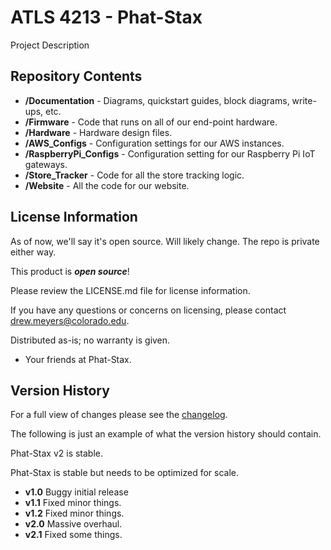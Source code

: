 
ATLS 4213 - Phat-Stax 
================

Project Description

Repository Contents
-------------------
* **/Documentation** - Diagrams, quickstart guides, block diagrams, write-ups, etc.
* **/Firmware** - Code that runs on all of our end-point hardware.
* **/Hardware** - Hardware design files.
* **/AWS_Configs** - Configuration settings for our AWS instances.
* **/RaspberryPi_Configs** - Configuration setting for our Raspberry Pi IoT gateways.
* **/Store_Tracker** - Code for all the store tracking logic.
* **/Website** - All the code for our website.

License Information
-------------------
As of now, we'll say it's open source. Will likely change. The repo is private either way.

This product is _**open source**_! 

Please review the LICENSE.md file for license information. 

If you have any questions or concerns on licensing, please contact drew.meyers@colorado.edu.

Distributed as-is; no warranty is given.

- Your friends at Phat-Stax.


Version History
---------------

For a full view of changes please see the [changelog](https://github.com/CUBigDataClass/Phat-Stax/blob/master/CHANGELOG.md). 


The following is just an example of what the version history should contain.

Phat-Stax v2 is stable.

Phat-Stax is stable but needs to be optimized for scale.

* **v1.0**  Buggy initial release
* **v1.1**  Fixed minor things.
* **v1.2**  Fixed minor things.
* **v2.0**  Massive overhaul.
* **v2.1**  Fixed some things.
